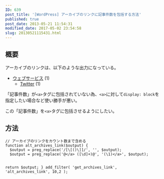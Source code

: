 ```yaml
---
ID: 639
post_title: '[WordPress] アーカイブのリンクに記事件数を包括する方法'
published: true
post_date: 2013-05-21 11:54:31
modified_date: 2017-05-02 23:54:58
slug: 20130521115431.html
---
```

<p><!--more--></p>
<h2>概要</h2>
<p>アーカイブのリンクは、以下のような出力になっている。</p>
<div class="sandbox">
<ul>
<li><a href="#">ウェブサービス</a> (1)
<ul class="children">
<li><a href="#">Twitter</a> (1)
 </ul>
</li>
</ul>
</div>
<p>「記事件数」が<code>&lt;a&gt;</code>タグに包括されていない為、<code>&lt;a&gt;</code>に対して<code>display: block</code>を指定したい場合など使い勝手が悪い。</p>
<p>この「記事件数」を<code>&lt;a&gt;</code>タグに包括させるようにしたい。</p>
<h2>方法</h2>
<pre><code class="language-php">// アーカイブのリンクをカウント数まで含める
function alt_archives_link($output) {
  $output = preg_replace('/[\[()\]]/', '', $output);
  $output = preg_replace('@&lt;/a&gt; ([\d]+)@', '(\1)&lt;/a&gt;', $output);

  return $output;
}
add_filter( 'get_archives_link', 'alt_archives_link', 10,2 );
</code></pre>